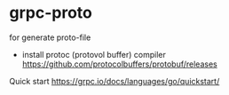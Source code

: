 # grpc-proto
for generate proto-file
- install protoc (protovol buffer) compiler
https://github.com/protocolbuffers/protobuf/releases

Quick start
https://grpc.io/docs/languages/go/quickstart/